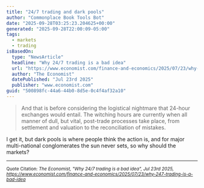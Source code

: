 ```yaml
---
title: "24/7 trading and dark pools"
author: "Commonplace Book Tools Bot"
date: "2025-09-28T03:25:23.204625+00:00"
generated: "2025-09-28T22:00:09-05:00"
tags:
  - markets
  - trading
isBasedOn:
  type: "NewsArticle"
  headline: "Why 24/7 trading is a bad idea"
  url: "https://www.economist.com/finance-and-economics/2025/07/23/why-247-trading-is-a-bad-idea"
  author: "The Economist"
  datePublished: "Jul 23rd 2025"
  publisher: "www.economist.com"
guid: "500898fc-44a6-44b0-8d5e-0c4f4af32a10"
---
```


> And that is before considering the logistical nightmare that 24-hour exchanges would entail. The witching hours are currently when all manner of dull, but vital, post-trade processes take place, from settlement and valuation to the reconciliation of mistakes.

I get it, but dark pools is where people think the action is, and for major multi-national conglomerates the sun never sets, so why should the markets?

---

<sub>Quote Citation: <cite>The Economist, "Why 24/7 trading is a bad idea", Jul 23rd 2025, <a href="https://www.economist.com/finance-and-economics/2025/07/23/why-247-trading-is-a-bad-idea">https://www.economist.com/finance-and-economics/2025/07/23/why-247-trading-is-a-bad-idea</a></cite></sub>